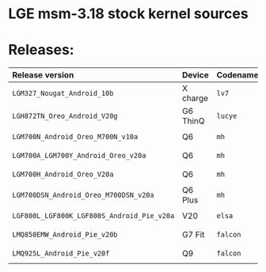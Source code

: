 # LGE msm-3.18 stock kernel sources

# Releases:

| Release version                           | Device   | Codename | Base tag                    |
|:----------------------------------------- |:-------- |:-------- | :-------------------------- |
| `LGM327_Nougat_Android_10b`               | X charge | `lv7`    | `LA.UM.5.5.r1-02200-8x96.0` |
| `LGH872TN_Oreo_Android_V20g`              | G6 ThinQ | `lucye`  | `LA.UM.6.6.r1-04400-89xx.0` |
| `LGM700N_Android_Oreo_M700N_v10a`         | Q6       | `mh`     | `LA.UM.6.6.r1-06700-89xx.0` |
| `LGM700A_LGM700Y_Android_Oreo_v20a`       | Q6       | `mh`     | `LA.UM.6.6.r1-06700-89xx.0` |
| `LGM700H_Android_Oreo_V20a`               | Q6       | `mh`     | `LA.UM.6.6.r1-06700-89xx.0` |
| `LGM700DSN_Android_Oreo_M700DSN_v20a`     | Q6 Plus  | `mh`     | `LA.UM.6.6.r1-06700-89xx.0` |
| `LGF800L_LGF800K_LGF800S_Android_Pie_v20a`| V20      | `elsa`   | `LA.UM.7.6.r1-05300-89xx.0` |
| `LMQ850EMW_Android_Pie_v20b`              | G7 Fit   | `falcon` | `LA.UM.7.6.r1-05300-89xx.0` |
| `LMQ925L_Android_Pie_v20f`                | Q9       | `falcon` | `LA.UM.7.6.r1-05300-89xx.0` |


